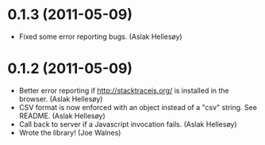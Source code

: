 0.1.3 (2011-05-09)
==================
* Fixed some error reporting bugs. (Aslak Hellesøy)

0.1.2 (2011-05-09)
==================

* Better error reporting if http://stacktracejs.org/ is installed in the browser. (Aslak Hellesøy)
* CSV format is now enforced with an object instead of a "csv" string. See README. (Aslak Hellesøy)
* Call back to server if a Javascript invocation fails. (Aslak Hellesøy)
* Wrote the library! (Joe Walnes)